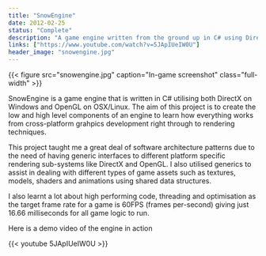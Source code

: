 ```yaml
---
title: "SnowEngine"
date: 2012-02-25
status: "Complete"
description: "A game engine written from the ground up in C# using DirectX and OpenGL targeting Windows, OSX & Linux"
links: ["https://www.youtube.com/watch?v=5JApIUeIW0U"]
header_image: "snowengine.jpg"
---
```


{{< figure src="snowengine.jpg" caption="In-game screenshot" class="full-width" >}}

SnowEngine is a game engine that is written in C# utilising both DirectX on Windows and OpenGL on OSX/Linux. The aim of this project is to create the low and high level components of an engine to learn how everything works from cross-platform grahpics development right through to rendering techniques.

This project taught me a great deal of software architecture patterns due to the need of having generic interfaces to different platform specific rendering sub-systems like DirectX and OpenGL. I also utilised generics to assist in dealing with different types of game assets such as textures, models, shaders and animations using shared data structures.

I also learnt a lot about high performing code, threading and optimisation as the target frame rate for a game is 60FPS (frames per-second) giving just 16.66 milliseconds for all game logic to run.

Here is a demo video of the engine in action

{{< youtube 5JApIUeIW0U >}}
